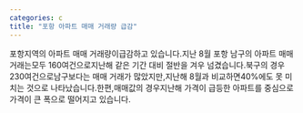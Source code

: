 ```yaml
---
categories: c
title: "포항 아파트 매매 거래량 급감"
---
```

포항지역의 아파트 매매 거래량이급감하고 있습니다.지난 8월 포항 남구의 아파트 매매거래는모두 160여건으로지난해 같은 기간 대비 절반을 겨우 넘겼습니다.북구의 경우 230여건으로남구보다는 매매 거래가 많았지만,지난해 8월과 비교하면40%에도 못 미치는 것으로 나타났습니다.한편,매매값의 경우지난해 가격이 급등한 아파트를 중심으로가격이 큰 폭으로 떨어지고 있습니다.